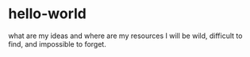 # hello-world
what are my ideas and where are my resources
I will be wild, difficult to find, and impossible to forget.
